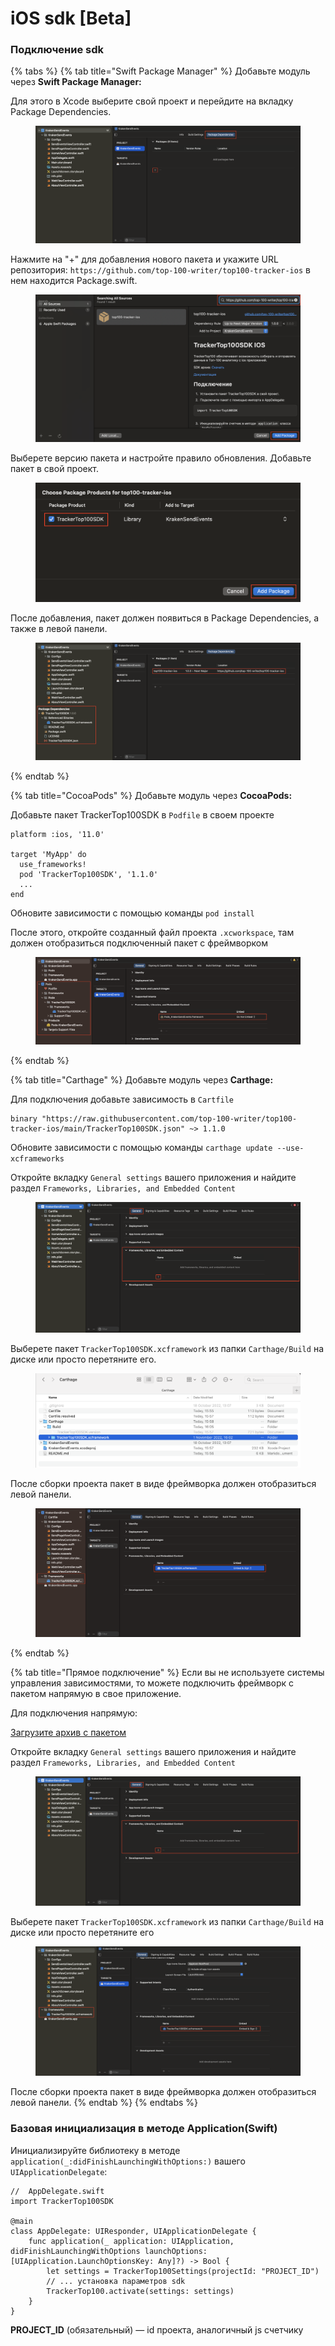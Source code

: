 # iOS sdk \[Beta]

### Подключение sdk

{% tabs %}
{% tab title="Swift Package Manager" %}
Добавьте модуль через **Swift Package Manager:**

Для этого в Xcode выберите свой проект и перейдите на вкладку Package Dependencies.

<figure><img src="../.gitbook/assets/image (2).png" alt=""><figcaption></figcaption></figure>

Нажмите на "+" для добавления нового пакета и укажите URL репозитория: `https://github.com/top-100-writer/top100-tracker-ios` в нем находится Package.swift.

<figure><img src="../.gitbook/assets/Screenshot 2022-11-02 at 18.06.56.png" alt=""><figcaption></figcaption></figure>

Выберете версию пакета и настройте правило обновления. Добавьте пакет в свой проект.

<figure><img src="../.gitbook/assets/Screenshot 2022-11-02 at 18.09.39.png" alt=""><figcaption></figcaption></figure>

После добавления, пакет должен появиться в Package Dependencies, а также в левой панели.

<figure><img src="../.gitbook/assets/Screenshot 2022-11-02 at 18.11.09.png" alt=""><figcaption></figcaption></figure>
{% endtab %}

{% tab title="CocoaPods" %}
Добавьте модуль через **CocoaPods:**

Добавьте пакет TrackerTop100SDK в `Podfile` в своем проекте

```
platform :ios, '11.0'

target 'MyApp' do
  use_frameworks!
  pod 'TrackerTop100SDK', '1.1.0'
  ...
end
```

Обновите зависимости c помощью команды `pod install`

После этого, откройте созданный файл проекта `.xcworkspace`, там должен отобразиться подключенный пакет с фреймворком

<figure><img src="../.gitbook/assets/Screenshot 2022-11-03 at 16.14.25.png" alt=""><figcaption></figcaption></figure>
{% endtab %}

{% tab title="Carthage" %}
Добавьте модуль через **Carthage:**

Для подключения добавьте зависимость в `Cartfile`

```
binary "https://raw.githubusercontent.com/top-100-writer/top100-tracker-ios/main/TrackerTop100SDK.json" ~> 1.1.0
```

Обновите зависимости с помощью команды `carthage update --use-xcframeworks`

Откройте вкладку `General settings` вашего приложения и найдите раздел `Frameworks, Libraries, and Embedded Content`&#x20;

<figure><img src="../.gitbook/assets/Screenshot 2022-11-03 at 16.02.35.png" alt=""><figcaption></figcaption></figure>

Выберете пакет `TrackerTop100SDK.xcframework` из папки `Carthage/Build` на диске или просто перетяните его.

<figure><img src="../.gitbook/assets/Screenshot 2022-11-03 at 16.05.32.png" alt=""><figcaption></figcaption></figure>

После сборки проекта пакет в виде фреймворка должен отобразиться левой панели.

<figure><img src="../.gitbook/assets/Screenshot 2022-11-03 at 16.07.42.png" alt=""><figcaption></figcaption></figure>
{% endtab %}

{% tab title="Прямое подключение" %}
Если вы не используете системы управления зависимостями, то можете подключить фреймворк с пакетом напрямую в свое приложение.

Для подключения напрямую:

[Загрузите архив с пакетом](https://github.com/top-100-writer/top100-tracker-ios-sdk/releases/download/1.1.0/TrackerTop100SDK.xcframework.zip)

Откройте вкладку `General settings` вашего приложения и найдите раздел `Frameworks, Libraries, and Embedded Content`&#x20;

<figure><img src="../.gitbook/assets/Screenshot 2022-11-14 at 14.02.38.png" alt=""><figcaption></figcaption></figure>

Выберете пакет `TrackerTop100SDK.xcframework` из папки `Carthage/Build` на диске или просто перетяните его

<figure><img src="../.gitbook/assets/Screenshot 2022-11-14 at 14.09.47.png" alt=""><figcaption></figcaption></figure>

После сборки проекта пакет в виде фреймворка должен отобразиться левой панели.
{% endtab %}
{% endtabs %}



### Базовая инициализация в методе Application(Swift)

Инициализируйте библиотеку в методе `application(_:didFinishLaunchingWithOptions:)` вашего `UIApplicationDelegate`:

```
//  AppDelegate.swift
import TrackerTop100SDK

@main
class AppDelegate: UIResponder, UIApplicationDelegate {
    func application(_ application: UIApplication, didFinishLaunchingWithOptions launchOptions: [UIApplication.LaunchOptionsKey: Any]?) -> Bool {
        let settings = TrackerTop100Settings(projectId: "PROJECT_ID")
        // ... установка параметров sdk
        TrackerTop100.activate(settings: settings)
    }
}
```

**PROJECT\_ID** (обязательный) — id проекта, аналогичный js счетчику
